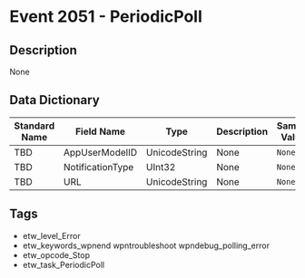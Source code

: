 # Event 2051 - PeriodicPoll

## Description
None

## Data Dictionary
|Standard Name|Field Name|Type|Description|Sample Value|
|---|---|---|---|---|
|TBD|AppUserModelID|UnicodeString|None|`None`|
|TBD|NotificationType|UInt32|None|`None`|
|TBD|URL|UnicodeString|None|`None`|

## Tags
* etw_level_Error
* etw_keywords_wpnend wpntroubleshoot wpndebug_polling_error
* etw_opcode_Stop
* etw_task_PeriodicPoll